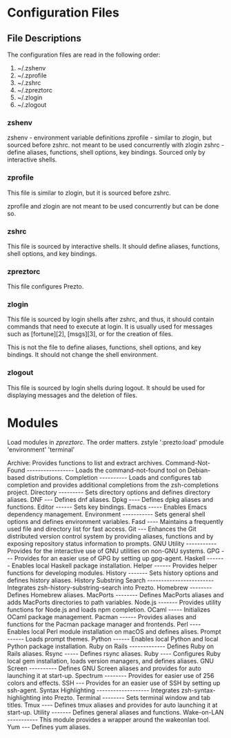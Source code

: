 Configuration Files
===================
File Descriptions
-----------------

The configuration files are read in the following order:

  1. ~/.zshenv
  2. ~/.zprofile
  3. ~/.zshrc
  4. ~/.zpreztorc
  5. ~/.zlogin
  6. ~/.zlogout

### zshenv

zshenv - environment variable definitions
zprofile - similar to zlogin, but sourced before zshrc. not meant to be used concurrently with zlogin
zshrc - define aliases, functions, shell options, key bindings. Sourced only by interactive shells.


### zprofile

This file is similar to zlogin, but it is sourced before zshrc.

zprofile and zlogin are not meant to be used concurrently but can be done so.

### zshrc

This file is sourced by interactive shells. It should define aliases,
functions, shell options, and key bindings.

### zpreztorc

This file configures Prezto.

### zlogin

This file is sourced by login shells after zshrc, and thus, it should contain
commands that need to execute at login. It is usually used for messages such as
[fortune][2], [msgs][3], or for the creation of files.

This is not the file to define aliases, functions, shell options, and key
bindings. It should not change the shell environment.

### zlogout

This file is sourced by login shells during logout. It should be used for
displaying messages and the deletion of files.

# Modules

Load modules in *zpreztorc*. The order matters.
    zstyle ':prezto:load' pmodule 'environment' 'terminal'

Archive: Provides functions to list and extract archives.
Command-Not-Found ----------------- Loads the command-not-found tool on Debian-based distributions.
Completion ---------- Loads and configures tab completion and provides additional completions from the zsh-completions project.
Directory --------- Sets directory options and defines directory aliases.
DNF --- Defines dnf aliases.
Dpkg ---- Defines dpkg aliases and functions.
Editor ------ Sets key bindings.
Emacs ----- Enables Emacs dependency management.
Environment ----------- Sets general shell options and defines environment variables.
Fasd ---- Maintains a frequently used file and directory list for fast access.
Git --- Enhances the Git distributed version control system by providing aliases,
functions and by exposing repository status information to prompts.
GNU Utility ----------- Provides for the interactive use of GNU utilities on non-GNU systems.
GPG --- Provides for an easier use of GPG by setting up gpg-agent.
Haskell ------- Enables local Haskell package installation.
Helper ------ Provides helper functions for developing modules.
History ------- Sets history options and defines history aliases.
History Substring Search ------------------------ Integrates zsh-history-substring-search into Prezto.
Homebrew -------- Defines Homebrew aliases.
MacPorts -------- Defines MacPorts aliases and adds MacPorts directories to path variables.
Node.js ------- Provides utility functions for Node.js and loads npm completion.
OCaml ----- Initializes OCaml package management.
Pacman ------ Provides aliases and functions for the Pacman package manager and frontends.
Perl ---- Enables local Perl module installation on macOS and defines alises.
Prompt ------ Loads prompt themes.
Python ------ Enables local Python and local Python package installation.
Ruby on Rails ------------- Defines Ruby on Rails aliases.
Rsync ----- Defines rsync aliases.
Ruby ---- Configures Ruby local gem installation, loads version managers, and defines aliases.
GNU Screen ---------- Defines GNU Screen aliases and provides for auto launching it at start-up.
Spectrum -------- Provides for easier use of 256 colors and effects.
SSH --- Provides for an easier use of SSH by setting up ssh-agent.
Syntax Highlighting ------------------- Integrates zsh-syntax-highlighting into Prezto.
Terminal -------- Sets terminal window and tab titles.
Tmux ---- Defines tmux aliases and provides for auto launching it at start-up.
Utility ------- Defines general aliases and functions.
Wake-on-LAN ----------- This module provides a wrapper around the wakeonlan tool.
Yum --- Defines yum aliases.
